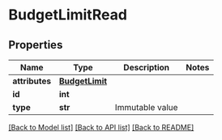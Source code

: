 # BudgetLimitRead

## Properties
Name | Type | Description | Notes
------------ | ------------- | ------------- | -------------
**attributes** | [**BudgetLimit**](BudgetLimit.md) |  | 
**id** | **int** |  | 
**type** | **str** | Immutable value | 

[[Back to Model list]](../README.md#documentation-for-models) [[Back to API list]](../README.md#documentation-for-api-endpoints) [[Back to README]](../README.md)


